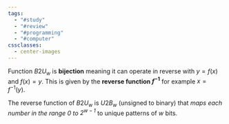 ```yaml
---
tags:
  - "#study"
  - "#review"
  - "#programming"
  - "#computer"
cssclasses:
  - center-images
---
```

Function $B2U_{w}$ is **bijection** meaning it can operate in reverse with $y = f(x)$ and $f(x) = y$. This is given by the **reverse function $f^{-1}$** for example $x = f^{-1}(y)$.

The reverse function of $B2U_{w}$ is $U 2 B_{w}$ (unsigned to binary) that *maps each number in the range $0$ to $2^{w-1}$* to unique patterns of $w$ bits.